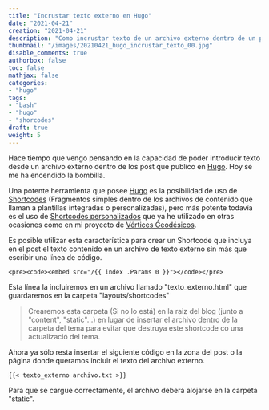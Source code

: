 ```yaml
---
title: "Incrustar texto externo en Hugo"
date: "2021-04-21"
creation: "2021-04-21"
description: "Como incrustar texto de un archivo externo dentro de un post en Hugo"
thumbnail: "/images/20210421_hugo_incrustar_texto_00.jpg"
disable_comments: true
authorbox: false
toc: false
mathjax: false
categories:
- "hugo"
tags:
- "bash"
- "hugo"
- "shorcodes"
draft: true
weight: 5
---
```

Hace tiempo que vengo pensando en la capacidad de poder introducir texto desde un archivo externo dentro de los post que publico en [Hugo]. Hoy se me ha encendido la bombilla.
<!--more-->

Una potente herramienta que posee [Hugo] es la posibilidad de uso de [Shortcodes] (Fragmentos simples dentro de los archivos de contenido que llaman a plantillas integradas o personalizadas), pero más potente todavía es el uso de [Shortcodes personalizados] que ya he utilizado en otras ocasiones como en mi proyecto de [Vértices Geodésicos].

Es posible utilizar esta característica para crear un Shortcode que incluya en el post el texto contenido en un archivo de texto externo sin más que escribir una línea de código.

```
<pre><code><embed src="/{{ index .Params 0 }}"></code></pre>
```

Esta línea la incluiremos en un archivo llamado "texto_externo.html" que guardaremos en la carpeta "layouts/shortcodes"

>Crearemos esta carpeta (Si no lo está) en la raiz del blog (junto a "content", "static"...) en lugar de insertar el archivo dentro de la carpeta del tema para evitar que destruya este shortcode co una actualizació del tema.

Ahora ya sólo resta insertar el siguiente código en la zona del post o la página donde queramos incluir el texto del archivo externo.

```
{{< texto_externo archivo.txt >}}
```

Para que se cargue correctamente, el archivo deberá alojarse en la carpeta "static".


[Hugo]: https://gohugo.io
[Shortcodes]: https://gohugo.io/content-management/shortcodes/
[Shortcodes personalizados]: https://gohugo.io/templates/shortcode-templates/
[Vértices Geodésicos]: https://sherblog.pro/mis-v%C3%A9rtices-geod%C3%A9sicos-en-hugo/

[image-01]: /images/20210421_hugo_incrustar_texto_01.jpg
